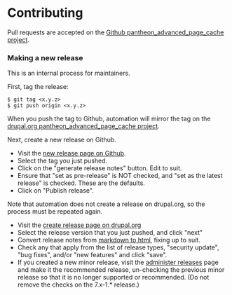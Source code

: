 # Contributing

Pull requests are accepted on the [Github pantheon_advanced_page_cache project](https://github.com/pantheon-systems/pantheon_advanced_page_cache).

### Making a new release

This is an internal process for maintainers.

First, tag the release:

```
$ git tag <x.y.z>
$ git push origin <x.y.z>
```

When you push the tag to Github, automation will mirror the tag on the [drupal.org pantheon_advanced_page_cache project](https://www.drupal.org/project/pantheon_advanced_page_cache).

Next, create a new release on Github.

- Visit the [new release page on Github](https://github.com/pantheon-systems/pantheon_advanced_page_cache/releases/new).
- Select the tag you just pushed.
- Click on the "generate release notes" button. Edit to suit.
- Ensure that "set as pre-release" is NOT checked, and "set as the latest release" is checked. These are the defaults.
- Click on "Publish release".

Note that automation does not create a release on drupal.org, so the process must be repeated again.

- Visit the [create release page on drupal.org](https://www.drupal.org/node/add/project-release/2832253)
- Select the release version that you just pushed, and click "next"
- Convert release notes from [markdown to html](https://markdowntohtml.com/), fixing up to suit.
- Check any that apply from the list of release types, "security update", "bug fixes", and/or "new features" and click "save".
- If you created a new minor release, visit the [administer releases](https://www.drupal.org/node/2832253/edit/releases) page and make it the recommended release, un-checking the previous minor release so that it is no longer supported or recommended. (Do not remove the checks on the 7.x-1.* release.)
